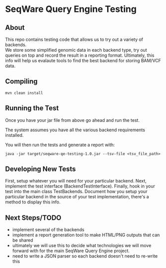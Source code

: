 # SeqWare Query Engine Testing

## About

This repo contains testing code that allows us to try out a variety of backends.  
We store some simplified genomic data in each backend type, try out queries on top
and record the result in a reporting format.  Ultimately, this info will help us 
evalaute tools to find the best backend for storing BAM/VCF data.

## Compiling

    mvn clean install

## Running the Test

Once you have your jar file from above go ahead and run the test.

The system assumes you have all the various backend requirements installed.

You will then run the tests and generate a report with:

    java -jar target/seqware-qe-testing-1.0.jar --tsv-file <tsv_file_path>

## Developing New Tests

First, setup whatever you will need for your particular backend.  Next, implement the test interface (BackendTestInterface).  Finally, hook in your test into the main class TestBackends.  Document how you setup your particular backend in the source of your test implementation, there's a method to display this info.

## Next Steps/TODO

* implement several of the backends
* implement a report generation tool to make HTML/PNG outputs that can be shared
* ultimately we will use this to decide what technologies we will move forward with for the main SeqWare Query Engine project.
* need to write a JSON parser so each backend doesn't need to re-write this
